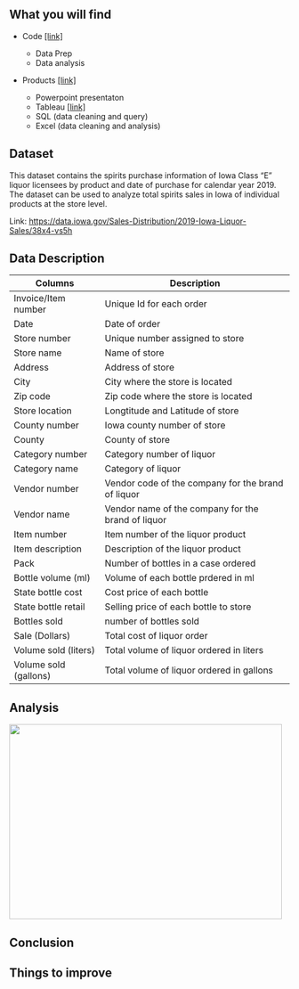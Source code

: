 ## What you will find
- Code [[link]](https://github.com/dyrk01/Kaggle_Projects/tree/master/Iowa%20Alcohol%20Sales/code)
  - Data Prep 
  - Data analysis

- Products [[link]](https://github.com/dyrk01/Kaggle_Projects/tree/master/Iowa%20Alcohol%20Sales/products)
  - Powerpoint presentaton 
  - Tableau [[link]](https://public.tableau.com/app/profile/dedrickyong/viz/IowaAlcoholsales/Story1)
  - SQL (data cleaning and query) 
  - Excel (data cleaning and analysis)

## Dataset
This dataset contains the spirits purchase information of Iowa Class “E” liquor licensees by product and date of purchase for calendar year 2019. The dataset can be used to analyze total spirits sales in Iowa of individual products at the store level.

Link: https://data.iowa.gov/Sales-Distribution/2019-Iowa-Liquor-Sales/38x4-vs5h

## Data Description
Columns | Description
--- | ---
Invoice/Item number | Unique Id for each order
Date | Date of order
Store number | Unique number assigned to store 
Store name | Name of store
Address | Address of store 
City | City where the store is located
Zip code | Zip code where the store is located 
Store location | Longtitude and Latitude of store
County number | Iowa county number of store 
County | County of store
Category number | Category number of liquor
Category name | Category of liquor
Vendor number |  Vendor code of the company for the brand of liquor 
Vendor name | Vendor name of the company for the brand of liquor
Item number | Item number of the liquor product  
Item description | Description of the liquor product  
Pack | Number of bottles in a case ordered 
Bottle volume (ml) | Volume of each bottle prdered in ml 
State bottle cost | Cost price of each bottle
State bottle retail | Selling price of each bottle to store
Bottles sold | number of bottles sold 
Sale (Dollars) | Total cost of liquor order
Volume sold (liters) | Total volume of liquor ordered in liters 
Volume sold (gallons) | Total volume of liquor ordered in gallons 

## Analysis
<img width="490" height="350" src="hhttps://github.com/dyrk01/Kaggle_Projects/blob/master/Iowa%20Alcohol%20Sales/image/top_cities_sales.png"/>  

## Conclusion

## Things to improve 


